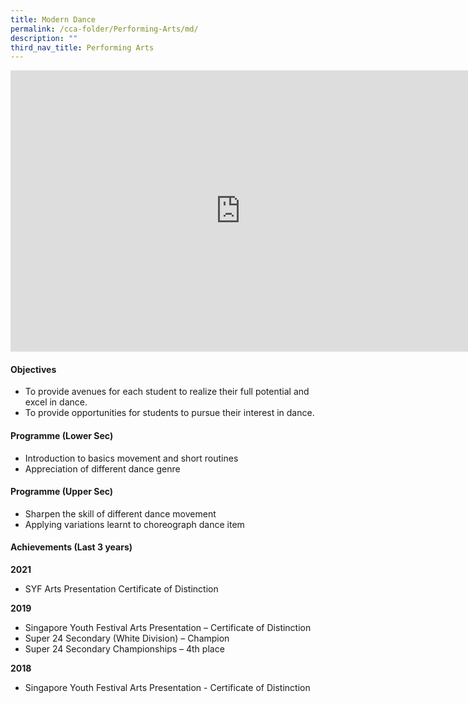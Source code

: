 ```yaml
---
title: Modern Dance
permalink: /cca-folder/Performing-Arts/md/
description: ""
third_nav_title: Performing Arts
---
```

<iframe allowfullscreen="true" height="450" width="735" frameborder="0" src="https://docs.google.com/presentation/d/e/2PACX-1vR-JLJXWvtvX55UXzF4VnsFnPikhs48W3VSUrh0gNurH4CPD6HlWELOJGlXjcAoUmNG6b-AfW4vCgts/embed?start=false&amp;loop=false&amp;delayms=3000"></iframe>

#### Objectives

*   To provide avenues for each student to realize their full potential and excel in dance.
*   To provide opportunities for students to pursue their interest in dance.

#### Programme (Lower Sec)

*   Introduction to basics movement and short routines
*   Appreciation of different dance genre

#### Programme (Upper Sec)

*   Sharpen the skill of different dance movement
*   Applying variations learnt to choreograph dance item

#### Achievements (Last 3 years)

**2021**  <br>
*   SYF Arts Presentation Certificate of Distinction  
    
**2019**<br>
*   Singapore Youth Festival Arts Presentation – Certificate of Distinction
*   Super 24 Secondary (White Division) – Champion
*   Super 24 Secondary Championships – 4th place

**2018**<br>
*   Singapore Youth Festival Arts Presentation - Certificate of Distinction